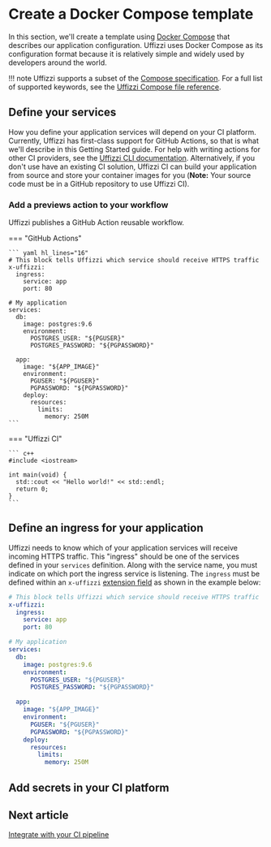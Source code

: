 # Create a Docker Compose template

In this section, we'll create a template using [Docker Compose](https://docs.docker.com/compose/compose-file/) that describes our application configuration. Uffizzi uses Docker Compose as its configuration format because it is relatively simple and widely used by developers around the world. 

!!! note
    Uffizzi supports a subset of the [Compose specification](https://github.com/compose-spec/compose-spec/blob/master/spec.md). For a full list of supported keywords, see the [Uffizzi Compose file reference](references/compose-spec.md). 

## Define your services

How you define your application services will depend on your CI platform. Currently, Uffizzi has first-class support for GitHub Actions, so that is what we'll describe in this Getting Started guide. For help with writing actions for other CI providers, see the [Uffizzi CLI documentation](https://github.com/UffizziCloud/uffizzi_cli). Alternatively, if you don't use have an existing CI solution, Uffizzi CI can build your application from source and store your container images for you (**Note:** Your source code must be in a GitHub repository to use Uffizzi CI). 

### Add a previews action to your workflow

Uffizzi publishes a GitHub Action reusable workflow. 

=== "GitHub Actions"

    ``` yaml hl_lines="16"
    # This block tells Uffizzi which service should receive HTTPS traffic
    x-uffizzi:
      ingress:
        service: app
        port: 80

    # My application
    services:
      db:
        image: postgres:9.6
        environment:
          POSTGRES_USER: "${PGUSER}"
          POSTGRES_PASSWORD: "${PGPASSWORD}"

      app:
        image: "${APP_IMAGE}"
        environment:
          PGUSER: "${PGUSER}"
          PGPASSWORD: "${PGPASSWORD}"
        deploy:
          resources:
            limits:
              memory: 250M
    ```

=== "Uffizzi CI"

    ``` c++
    #include <iostream>

    int main(void) {
      std::cout << "Hello world!" << std::endl;
      return 0;
    }
    ```

## Define an ingress for your application

Uffizzi needs to know which of your application services will receive incoming HTTPS traffic. This "ingress" should be one of the services defined in your `services` definition. Along with the service name, you must indicate on which port the ingress service is listening. The `ingress` must be defined within an `x-uffizzi` [extension field](https://docs.docker.com/compose/compose-file/compose-file-v3/#extension-fields) as shown in the example below:

``` yaml hl_lines="1-5"
# This block tells Uffizzi which service should receive HTTPS traffic
x-uffizzi:
  ingress:
    service: app
    port: 80

# My application
services:
  db:
    image: postgres:9.6
    environment:
      POSTGRES_USER: "${PGUSER}"
      POSTGRES_PASSWORD: "${PGPASSWORD}"

  app:
    image: "${APP_IMAGE}"
    environment:
      PGUSER: "${PGUSER}"
      PGPASSWORD: "${PGPASSWORD}"
    deploy:
      resources:
        limits:
          memory: 250M
```

## Add secrets in your CI platform



## Next article

[Integrate with your CI pipeline](integrate-with-ci.md)